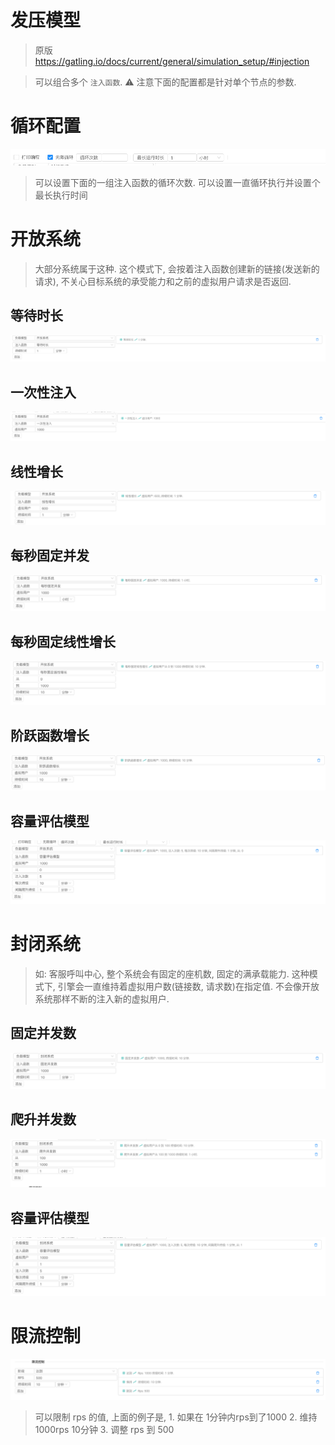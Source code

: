 # 发压模型

> 原版 https://gatling.io/docs/current/general/simulation_setup/#injection

> 可以组合多个 `注入函数`. ⚠️ 注意下面的配置都是针对单个节点的参数.

# 循环配置

![](./images/injections/loops.png)

> 可以设置下面的一组注入函数的循环次数. 可以设置一直循环执行并设置个最长执行时间

# 开放系统

> 大部分系统属于这种. 这个模式下, 会按着注入函数创建新的链接(发送新的请求), 不关心目标系统的承受能力和之前的虚拟用户请求是否返回.

## 等待时长

![](./images/injections/nothingFor.png)

## 一次性注入

![](./images/injections/atOnceUsers.png)

## 线性增长

![](./images/injections/rampUsers.png)

## 每秒固定并发

![](./images/injections/constantUsersPerSec.png)

## 每秒固定线性增长

![](./images/injections/rampUsersPerSec.png)

## 阶跃函数增长

![](./images/injections/heavisideUsers.png)

## 容量评估模型

![](./images/injections/incrementUsersPerSec.png)

# 封闭系统

> 如: 客服呼叫中心, 整个系统会有固定的座机数, 固定的满承载能力. 这种模式下, 引擎会一直维持着虚拟用户数(链接数, 请求数)在指定值. 不会像开放系统那样不断的注入新的虚拟用户.

## 固定并发数

![](./images/injections/constantConcurrentUsers.png)

## 爬升并发数

![](./images/injections/rampConcurrentUsers.png)

## 容量评估模型

![](./images/injections/incrementConcurrentUsers.png)


# 限流控制

![](./images/injections/throttle.png)

> 可以限制 rps 的值, 上面的例子是, 1. 如果在 1分钟内rps到了1000 2. 维持 1000rps 10分钟 3. 调整 rps 到 500
